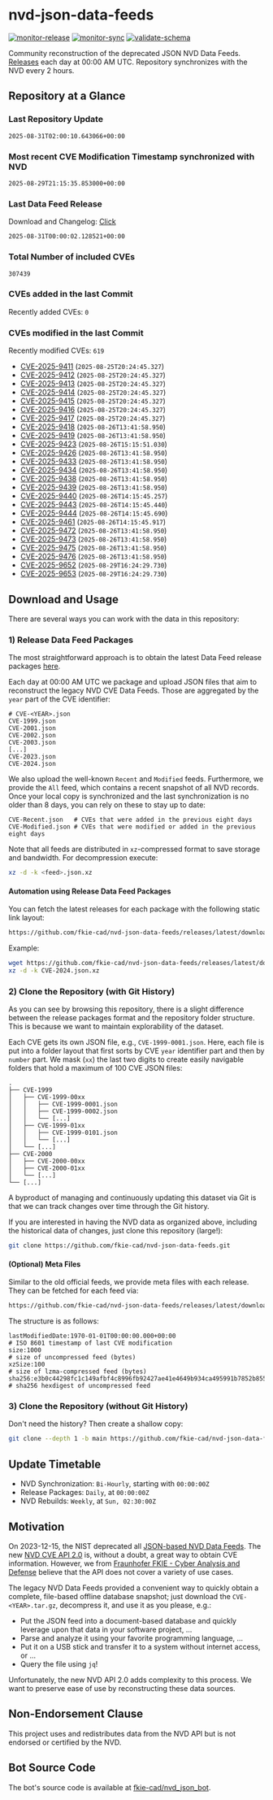 # nvd-json-data-feeds

[![monitor-release](https://github.com/fkie-cad/nvd-json-data-feeds/actions/workflows/monitor_release.yml/badge.svg)](https://github.com/fkie-cad/nvd-json-data-feeds/actions/workflows/monitor_release.yml)
[![monitor-sync](https://github.com/fkie-cad/nvd-json-data-feeds/actions/workflows/monitor_sync.yml/badge.svg)](https://github.com/fkie-cad/nvd-json-data-feeds/actions/workflows/monitor_sync.yml)
[![validate-schema](https://github.com/fkie-cad/nvd-json-data-feeds/actions/workflows/validate_schema.yml/badge.svg)](https://github.com/fkie-cad/nvd-json-data-feeds/actions/workflows/validate_schema.yml)

Community reconstruction of the deprecated JSON NVD Data Feeds.
[Releases](https://github.com/fkie-cad/nvd-json-data-feeds/releases/latest) each day at 00:00 AM UTC.
Repository synchronizes with the NVD every 2 hours.

## Repository at a Glance

### Last Repository Update

```plain
2025-08-31T02:00:10.643066+00:00
```

### Most recent CVE Modification Timestamp synchronized with NVD

```plain
2025-08-29T21:15:35.853000+00:00
```

### Last Data Feed Release

Download and Changelog: [Click](https://github.com/fkie-cad/nvd-json-data-feeds/releases/latest)

```plain
2025-08-31T00:00:02.128521+00:00
```

### Total Number of included CVEs

```plain
307439
```

### CVEs added in the last Commit

Recently added CVEs: `0`



### CVEs modified in the last Commit

Recently modified CVEs: `619`

- [CVE-2025-9411](CVE-2025/CVE-2025-94xx/CVE-2025-9411.json) (`2025-08-25T20:24:45.327`)
- [CVE-2025-9412](CVE-2025/CVE-2025-94xx/CVE-2025-9412.json) (`2025-08-25T20:24:45.327`)
- [CVE-2025-9413](CVE-2025/CVE-2025-94xx/CVE-2025-9413.json) (`2025-08-25T20:24:45.327`)
- [CVE-2025-9414](CVE-2025/CVE-2025-94xx/CVE-2025-9414.json) (`2025-08-25T20:24:45.327`)
- [CVE-2025-9415](CVE-2025/CVE-2025-94xx/CVE-2025-9415.json) (`2025-08-25T20:24:45.327`)
- [CVE-2025-9416](CVE-2025/CVE-2025-94xx/CVE-2025-9416.json) (`2025-08-25T20:24:45.327`)
- [CVE-2025-9417](CVE-2025/CVE-2025-94xx/CVE-2025-9417.json) (`2025-08-25T20:24:45.327`)
- [CVE-2025-9418](CVE-2025/CVE-2025-94xx/CVE-2025-9418.json) (`2025-08-26T13:41:58.950`)
- [CVE-2025-9419](CVE-2025/CVE-2025-94xx/CVE-2025-9419.json) (`2025-08-26T13:41:58.950`)
- [CVE-2025-9423](CVE-2025/CVE-2025-94xx/CVE-2025-9423.json) (`2025-08-26T15:15:51.030`)
- [CVE-2025-9426](CVE-2025/CVE-2025-94xx/CVE-2025-9426.json) (`2025-08-26T13:41:58.950`)
- [CVE-2025-9433](CVE-2025/CVE-2025-94xx/CVE-2025-9433.json) (`2025-08-26T13:41:58.950`)
- [CVE-2025-9434](CVE-2025/CVE-2025-94xx/CVE-2025-9434.json) (`2025-08-26T13:41:58.950`)
- [CVE-2025-9438](CVE-2025/CVE-2025-94xx/CVE-2025-9438.json) (`2025-08-26T13:41:58.950`)
- [CVE-2025-9439](CVE-2025/CVE-2025-94xx/CVE-2025-9439.json) (`2025-08-26T13:41:58.950`)
- [CVE-2025-9440](CVE-2025/CVE-2025-94xx/CVE-2025-9440.json) (`2025-08-26T14:15:45.257`)
- [CVE-2025-9443](CVE-2025/CVE-2025-94xx/CVE-2025-9443.json) (`2025-08-26T14:15:45.440`)
- [CVE-2025-9444](CVE-2025/CVE-2025-94xx/CVE-2025-9444.json) (`2025-08-26T14:15:45.690`)
- [CVE-2025-9461](CVE-2025/CVE-2025-94xx/CVE-2025-9461.json) (`2025-08-26T14:15:45.917`)
- [CVE-2025-9472](CVE-2025/CVE-2025-94xx/CVE-2025-9472.json) (`2025-08-26T13:41:58.950`)
- [CVE-2025-9473](CVE-2025/CVE-2025-94xx/CVE-2025-9473.json) (`2025-08-26T13:41:58.950`)
- [CVE-2025-9475](CVE-2025/CVE-2025-94xx/CVE-2025-9475.json) (`2025-08-26T13:41:58.950`)
- [CVE-2025-9476](CVE-2025/CVE-2025-94xx/CVE-2025-9476.json) (`2025-08-26T13:41:58.950`)
- [CVE-2025-9652](CVE-2025/CVE-2025-96xx/CVE-2025-9652.json) (`2025-08-29T16:24:29.730`)
- [CVE-2025-9653](CVE-2025/CVE-2025-96xx/CVE-2025-9653.json) (`2025-08-29T16:24:29.730`)


## Download and Usage

There are several ways you can work with the data in this repository:

### 1) Release Data Feed Packages

The most straightforward approach is to obtain the latest Data Feed release packages [here](https://github.com/fkie-cad/nvd-json-data-feeds/releases/latest).

Each day at 00:00 AM UTC we package and upload JSON files that aim to reconstruct the legacy NVD CVE Data Feeds.
Those are aggregated by the `year` part of the CVE identifier:

```
# CVE-<YEAR>.json
CVE-1999.json
CVE-2001.json
CVE-2002.json
CVE-2003.json
[...]
CVE-2023.json
CVE-2024.json
```

We also upload the well-known `Recent` and `Modified` feeds.
Furthermore, we provide the `All` feed, which contains a recent snapshot of all NVD records.
Once your local copy is synchronized and the last synchronization is no older than 8 days, you can rely on these to stay up to date:

```plain
CVE-Recent.json   # CVEs that were added in the previous eight days
CVE-Modified.json # CVEs that were modified or added in the previous eight days
```

Note that all feeds are distributed in `xz`-compressed format to save storage and bandwidth.
For decompression execute:

```sh
xz -d -k <feed>.json.xz
```

#### Automation using Release Data Feed Packages

You can fetch the latest releases for each package with the following static link layout:

```sh
https://github.com/fkie-cad/nvd-json-data-feeds/releases/latest/download/CVE-<YEAR>.json.xz
```

Example:

```sh
wget https://github.com/fkie-cad/nvd-json-data-feeds/releases/latest/download/CVE-2024.json.xz
xz -d -k CVE-2024.json.xz
```

### 2) Clone the Repository (with Git History)

As you can see by browsing this repository, there is a slight difference between the release packages format and the repository folder structure.
This is because we want to maintain explorability of the dataset.

Each CVE gets its own JSON file, e.g., `CVE-1999-0001.json`.
Here, each file is put into a folder layout that first sorts by CVE `year` identifier part and then by `number` part.
We mask (`xx`) the last two digits to create easily navigable folders that hold a maximum of 100 CVE JSON files:

```plain
.
├── CVE-1999
│   ├── CVE-1999-00xx
│   │   ├── CVE-1999-0001.json
│   │   ├── CVE-1999-0002.json
│   │   └── [...]
│   ├── CVE-1999-01xx
│   │   ├── CVE-1999-0101.json
│   │   └── [...]
│   └── [...]
├── CVE-2000
│   ├── CVE-2000-00xx
│   ├── CVE-2000-01xx
│   └── [...]
└── [...]
```

A byproduct of managing and continuously updating this dataset via Git is that we can track changes over time through the Git history.

If you are interested in having the NVD data as organized above, including the historical data of changes, just clone this repository (large!):

```sh
git clone https://github.com/fkie-cad/nvd-json-data-feeds.git
```

#### (Optional) Meta Files

Similar to the old official feeds, we provide meta files with each release. They can be fetched for each feed via:

```sh
https://github.com/fkie-cad/nvd-json-data-feeds/releases/latest/download/CVE-<YEAR>.meta
```

The structure is as follows:

```plain
lastModifiedDate:1970-01-01T00:00:00.000+00:00                          # ISO 8601 timestamp of last CVE modification
size:1000                                                               # size of uncompressed feed (bytes)
xzSize:100                                                              # size of lzma-compressed feed (bytes)
sha256:e3b0c44298fc1c149afbf4c8996fb92427ae41e4649b934ca495991b7852b855 # sha256 hexdigest of uncompressed feed
```

### 3) Clone the Repository (without Git History)

Don't need the history? Then create a shallow copy:

```sh
git clone --depth 1 -b main https://github.com/fkie-cad/nvd-json-data-feeds.git
```


## Update Timetable

* NVD Synchronization: `Bi-Hourly`, starting with `00:00:00Z`
* Release Packages: `Daily`, at `00:00:00Z`
* NVD Rebuilds: `Weekly`, at `Sun, 02:30:00Z`


## Motivation

On 2023-12-15, the NIST deprecated all [JSON-based NVD Data Feeds](https://nvd.nist.gov/vuln/data-feeds#divRetirementBanner-1).
The new [NVD CVE API 2.0](https://nvd.nist.gov/developers/vulnerabilities) is, without a doubt, a great way to obtain CVE information.
However, we from [Fraunhofer FKIE - Cyber Analysis and Defense](https://www.fkie.fraunhofer.de/en/departments/cad.html) believe that the API does not cover a variety of use cases.

The legacy NVD Data Feeds provided a convenient way to quickly obtain a complete, file-based offline database snapshot; just download the `CVE-<YEAR>.tar.gz`, decompress it, and use it as you please, e.g.:

- Put the JSON feed into a document-based database and quickly leverage upon that data in your software project, ...
- Parse and analyze it using your favorite programming language, ...
- Put it on a USB stick and transfer it to a system without internet access, or ...
- Query the file using `jq`!

Unfortunately, the new NVD API 2.0 adds complexity to this process.
We want to preserve ease of use by reconstructing these data sources.

## Non-Endorsement Clause

This project uses and redistributes data from the NVD API but is not endorsed or certified by the NVD.

## Bot Source Code

The bot's source code is available at [fkie-cad/nvd\_json\_bot](https://github.com/fkie-cad/nvd_json_bot).
